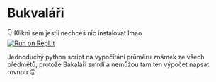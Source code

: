 # Bukvaláři  
👇 Klikni sem jestli nechceš nic instalovat lmao  
[![Run on Repl.it](https://repl.it/badge/github/CNDRD/Bukvalari)](https://repl.it/github/CNDRD/Bukvalari)  

Jednoduchý python script na vypočítání průměru známek ze všech předmětů, protože Bakaláři smrdí a nemůžou tam ten výpočet napsat rovnou 🙃  
